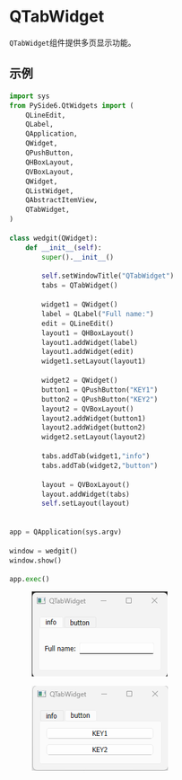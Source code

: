 # QTabWidget

`QTabWidget`组件提供多页显示功能。

## 示例

```python
import sys
from PySide6.QtWidgets import (
    QLineEdit,
    QLabel,
    QApplication,
    QWidget,
    QPushButton,
    QHBoxLayout,
    QVBoxLayout,
    QWidget,
    QListWidget,
    QAbstractItemView,
    QTabWidget,
)

class wedgit(QWidget):
    def __init__(self):
        super().__init__()

        self.setWindowTitle("QTabWidget")
        tabs = QTabWidget()

        widget1 = QWidget()
        label = QLabel("Full name:")
        edit = QLineEdit()
        layout1 = QHBoxLayout()
        layout1.addWidget(label)
        layout1.addWidget(edit)
        widget1.setLayout(layout1)

        widget2 = QWidget()
        button1 = QPushButton("KEY1")
        button2 = QPushButton("KEY2")
        layout2 = QVBoxLayout()
        layout2.addWidget(button1)
        layout2.addWidget(button2)
        widget2.setLayout(layout2)

        tabs.addTab(widget1,"info")
        tabs.addTab(widget2,"button")

        layout = QVBoxLayout()
        layout.addWidget(tabs)
        self.setLayout(layout)


app = QApplication(sys.argv)

window = wedgit()
window.show()

app.exec()
```

<figure><img src=".gitbook/assets/image (7).png" alt=""><figcaption></figcaption></figure>

<figure><img src=".gitbook/assets/image (11).png" alt=""><figcaption></figcaption></figure>
